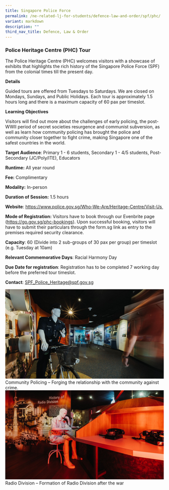 ```yaml
---
title: Singapore Police Force
permalink: /ne-related-lj-for-students/defence-law-and-order/spf/phc/
variant: markdown
description: ""
third_nav_title: Defence, Law & Order
---
```

### Police Heritage Centre (PHC) Tour

The Police Heritage Centre (PHC) welcomes visitors with a showcase of exhibits that highlights the rich history of the Singapore Police Force (SPF) from the colonial times till the present day.

**Details**

Guided tours are offered from Tuesdays to Saturdays. We are closed on Mondays, Sundays, and Public Holidays. Each tour is approximately 1.5 hours long and there is a maximum capacity of 60 pax per timeslot.

**Learning Objectives**

Visitors will find out more about the challenges of early policing, the post-WWII period of secret societies resurgence and communist subversion, as well as learn how community policing has brought the police and community closer together to fight crime, making Singapore one of the safest countries in the world.

**Target Audience**: Primary 1 - 6 students, Secondary 1 - 4/5 students, Post-Secondary (JC/Poly/ITE), Educators

**Runtime:** All year round

**Fee:** Complimentary

**Modality:** In-person

**Duration of Session:** 1.5 hours

**Website**: https://www.police.gov.sg/Who-We-Are/Heritage-Centre/Visit-Us 

**Mode of Registration:** Visitors have to book through our Evenbrite page (https://go.gov.sg/phc-bookings). Upon successful booking, visitors will have to submit their particulars through the form.sg link as entry to the premises required security clearance.

**Capacity**: 60 (Divide into 2 sub-groups of 30 pax per group) per timeslot (e.g. Tuesday at 10am)

**Relevant Commemorative Days**: Racial Harmony Day

**Due Date for registration**: Registration has to be completed 7 working day before the preferred tour timeslot.

**Contact**: SPF_Police_Heritage@spf.gov.sg

![](/images/spf_Community_Policing_1.jpg)Community Policing – Forging the relationship with the community against crime.
![](/images/spf_Radio_Division_2.jpg)Radio Division – Formation of Radio Division after the war